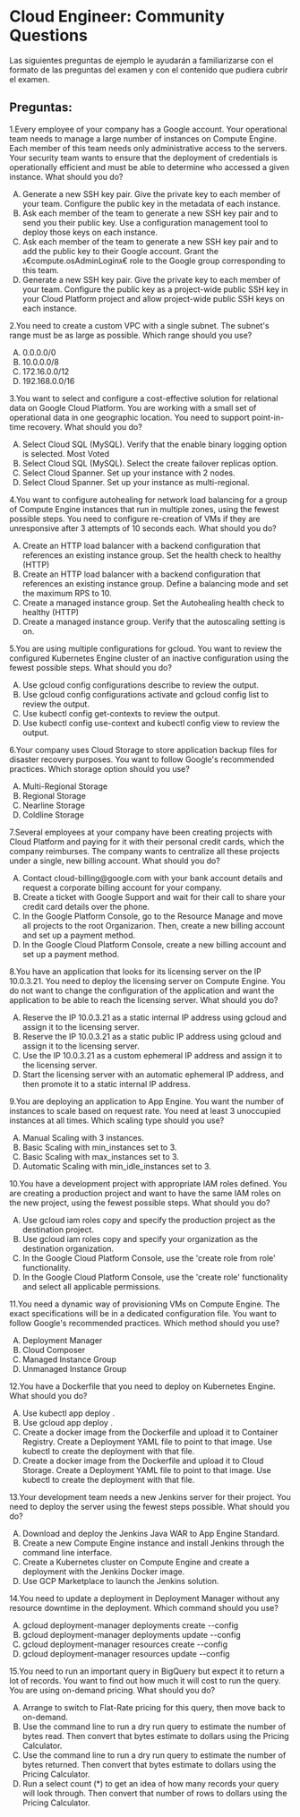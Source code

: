 # Cloud Engineer: Community Questions

Las siguientes preguntas de ejemplo le ayudarán a familiarizarse con el formato de las preguntas del examen y con el contenido que pudiera cubrir el examen.


<style type="text/css">
    ol { list-style-type: upper-alpha; }
</style>

## Preguntas: 

1.Every employee of your company has a Google account. Your operational team needs to manage a large number of instances on Compute Engine. Each member of this team needs only administrative access to the servers. Your security team wants to ensure that the deployment of credentials is operationally efficient and must be able to determine who accessed a given instance. What should you do?



<ol type="a">
  <li>
    Generate a new SSH key pair. Give the private key to each member of your team. Configure the public key in the metadata of each instance.
  </li>
  <li>
    Ask each member of the team to generate a new SSH key pair and to send you their public key. Use a configuration management tool to deploy those keys on each instance.
  </li>
  <li>
    Ask each member of the team to generate a new SSH key pair and to add the public key to their Google account. Grant the ג€compute.osAdminLoginג€ role to the Google group corresponding to this team.
  </li> 
  <li>
    Generate a new SSH key pair. Give the private key to each member of your team. Configure the public key as a project-wide public SSH key in your Cloud Platform project and allow project-wide public SSH keys on each instance.
  </li> 
</ol>

2.You need to create a custom VPC with a single subnet. The subnet's range must be as large as possible. Which range should you use?

<ol type="a">
  <li>
  0.0.0.0/0
  </li>
  <li>
  10.0.0.0/8
  </li>
  <li>
    172.16.0.0/12
  </li> 
  <li>
    192.168.0.0/16
  </li> 
</ol>

3.You want to select and configure a cost-effective solution for relational data on Google Cloud Platform. You are working with a small set of operational data in one geographic location. You need to support point-in-time recovery. What should you do?

<ol type="a">
  <li>
  Select Cloud SQL (MySQL). Verify that the enable binary logging option is selected. Most Voted
  </li>
  <li>
  Select Cloud SQL (MySQL). Select the create failover replicas option.
  </li>
  <li>
    Select Cloud Spanner. Set up your instance with 2 nodes.
  </li> 
  <li>
    Select Cloud Spanner. Set up your instance as multi-regional.
  </li> 
</ol>

4.You want to configure autohealing for network load balancing for a group of Compute Engine instances that run in multiple zones, using the fewest possible steps.
You need to configure re-creation of VMs if they are unresponsive after 3 attempts of 10 seconds each. What should you do?


<ol type="a">
  <li>
Create an HTTP load balancer with a backend configuration that references an existing instance group. Set the health check to healthy (HTTP)
  </li>
  <li>
Create an HTTP load balancer with a backend configuration that references an existing instance group. Define a balancing mode and set the maximum RPS to 10.
  </li>
  <li>
Create a managed instance group. Set the Autohealing health check to healthy (HTTP)
  </li> 
  <li>
Create a managed instance group. Verify that the autoscaling setting is on.
  </li> 
</ol>

5.You are using multiple configurations for gcloud. You want to review the configured Kubernetes Engine cluster of an inactive configuration using the fewest possible steps. What should you do?

<ol type="a">
  <li>
Use gcloud config configurations describe to review the output.
  </li>
  <li>
Use gcloud config configurations activate and gcloud config list to review the output.
  </li>
  <li>
Use kubectl config get-contexts to review the output.
  </li> 
  <li>
Use kubectl config use-context and kubectl config view to review the output. 
  </li> 
</ol>

6.Your company uses Cloud Storage to store application backup files for disaster recovery purposes. You want to follow Google's recommended practices. Which storage option should you use?

<ol type="a">
  <li>
Multi-Regional Storage
  </li>
  <li>
Regional Storage
  </li>
  <li>
Nearline Storage
  </li> 
  <li>
Coldline Storage
  </li> 
</ol>

7.Several employees at your company have been creating projects with Cloud Platform and paying for it with their personal credit cards, which the company reimburses. The company wants to centralize all these projects under a single, new billing account. What should you do?

<ol type="a">
  <li>
Contact cloud-billing@google.com with your bank account details and request a corporate billing account for your company.
  </li>
  <li>
Create a ticket with Google Support and wait for their call to share your credit card details over the phone.
  </li>
  <li>
In the Google Platform Console, go to the Resource Manage and move all projects to the root Organizarion. Then, create a new billing account and set up a payment method.
  </li> 
  <li>
In the Google Cloud Platform Console, create a new billing account and set up a payment method.
  </li> 
</ol>

8.You have an application that looks for its licensing server on the IP 10.0.3.21. You need to deploy the licensing server on Compute Engine. You do not want to change the configuration of the application and want the application to be able to reach the licensing server. What should you do?

<ol type="a">
  <li>
Reserve the IP 10.0.3.21 as a static internal IP address using gcloud and assign it to the licensing server.
  </li>
  <li>
Reserve the IP 10.0.3.21 as a static public IP address using gcloud and assign it to the licensing server.
  </li>
  <li>
Use the IP 10.0.3.21 as a custom ephemeral IP address and assign it to the licensing server.
  </li> 
  <li>
Start the licensing server with an automatic ephemeral IP address, and then promote it to a static internal IP address.
  </li> 
</ol>

9.You are deploying an application to App Engine. You want the number of instances to scale based on request rate. You need at least 3 unoccupied instances at all times. Which scaling type should you use?

<ol type="a">
  <li>
Manual Scaling with 3 instances.  </li>
  <li>
Basic Scaling with min_instances set to 3.  </li>
  <li>
Basic Scaling with max_instances set to 3.  </li> 
  <li>
Automatic Scaling with min_idle_instances set to 3.  </li> 
</ol>

10.You have a development project with appropriate IAM roles defined. You are creating a production project and want to have the same IAM roles on the new project, using the fewest possible steps. What should you do?

<ol type="a">
  <li>
Use gcloud iam roles copy and specify the production project as the destination project.
  </li>
  <li>
Use gcloud iam roles copy and specify your organization as the destination organization.
</li>
  <li>
In the Google Cloud Platform Console, use the 'create role from role' functionality.
</li> 
  <li>
In the Google Cloud Platform Console, use the 'create role' functionality and select all applicable permissions.
</li> 
</ol>

11.You need a dynamic way of provisioning VMs on Compute Engine. The exact specifications will be in a dedicated configuration file. You want to follow Google's recommended practices. Which method should you use?

<ol type="a">
  <li>
Deployment Manager

  </li>
  <li>
Cloud Composer

</li>
  <li>
Managed Instance Group

</li> 
  <li>
Unmanaged Instance Group

</li> 
</ol>

12.You have a Dockerfile that you need to deploy on Kubernetes Engine. What should you do?

<ol type="a">
  <li>
Use kubectl app deploy <dockerfilename>.
  </li>
  <li>
Use gcloud app deploy <dockerfilename>.
</li>
  <li>
Create a docker image from the Dockerfile and upload it to Container Registry. Create a Deployment YAML file to point to that image. Use kubectl to create the deployment with that file. 
</li> 
  <li>
Create a docker image from the Dockerfile and upload it to Cloud Storage. Create a Deployment YAML file to point to that image. Use kubectl to create the deployment with that file.
</li> 
</ol>

13.Your development team needs a new Jenkins server for their project. You need to deploy the server using the fewest steps possible. What should you do?

<ol type="a">
  <li>
Download and deploy the Jenkins Java WAR to App Engine Standard.
  </li>
  <li>
Create a new Compute Engine instance and install Jenkins through the command line interface.
</li>
  <li>
Create a Kubernetes cluster on Compute Engine and create a deployment with the Jenkins Docker image.
</li> 
  <li>
Use GCP Marketplace to launch the Jenkins solution.
</li> 
</ol>

14.You need to update a deployment in Deployment Manager without any resource downtime in the deployment. Which command should you use?

<ol type="a">
  <li>
gcloud deployment-manager deployments create --config <deployment-config-path>
  </li>
  <li>
gcloud deployment-manager deployments update --config <deployment-config-path>
</li>
  <li>
gcloud deployment-manager resources create --config <deployment-config-path>
</li> 
  <li>
gcloud deployment-manager resources update --config <deployment-config-path>
</li> 
</ol>

15.You need to run an important query in BigQuery but expect it to return a lot of records. You want to find out how much it will cost to run the query. You are using on-demand pricing. What should you do?


<ol type="a">
  <li>
Arrange to switch to Flat-Rate pricing for this query, then move back to on-demand.
  </li>
  <li>
Use the command line to run a dry run query to estimate the number of bytes read. Then convert that bytes estimate to dollars using the Pricing Calculator.
</li>
  <li>
Use the command line to run a dry run query to estimate the number of bytes returned. Then convert that bytes estimate to dollars using the Pricing Calculator.
</li> 
  <li>
Run a select count (*) to get an idea of how many records your query will look through. Then convert that number of rows to dollars using the Pricing Calculator.
</li> 
</ol>

